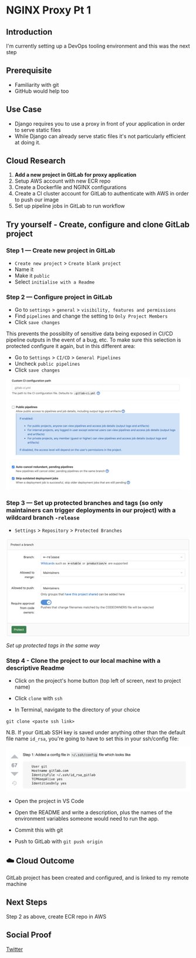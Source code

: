# NGINX Proxy Pt 1

## Introduction

I'm currently setting up a DevOps tooling environment and this was the next step

## Prerequisite

- Familiarity with git
- GitHub would help too

## Use Case

- Django requires you to use a proxy in front of your application in order to serve static files
- While Django can already serve static files it's not particularly efficient at doing it.

## Cloud Research

1. **Add a new project in GitLab for proxy application**
2. Setup AWS account with new ECR repo
3. Create a Dockerfile and NGINX configurations
4. Create a CI cluster account for GitLab to authenticate with AWS in order to push our image
5. Set up pipeline jobs in GitLab to run workflow

## Try yourself - Create, configure and clone GitLab project

### Step 1 — Create new project in GitLab

- `Create new project` > `Create blank project`
- Name it
- Make it `public`
- Select `initialise with a Readme`

### Step 2 — Configure project in GitLab

- Go to `settings` > `general` > `visibility, features and permissions`
- Find `pipelines` and change the setting to `Only Project Members`
- Click `save changes`

This prevents the possiblity of sensitive data being exposed in CI/CD pipeline outputs in the event of a bug, etc. To make sure this selection is protected configure it again, but in this different area:

- Go to `Settings` > `CI/CD` > `General Pipelines`
- Uncheck `public pipelines`
- Click `save changes`

![public pipelines](/Journey/044/public-pipelines.png)

### Step 3 — Set up protected branches and tags (so only maintainers can trigger deployments in our project) with a wildcard branch `-release`

- `Settings` > `Repository` > `Protected Branches`

![protected branches](/Journey/044/branches.png)

_Set up protected tags in the same way_

### Step 4 - Clone the project to our local machine with a descriptive Readme

- Click on the project's home button (top left of screen, next to project name)

- Click `clone` with `ssh`

- In Terminal, navigate to the directory of your choice

`git clone <paste ssh link>`

N.B. If your GitLab SSH key is saved under anything other than the default file name `id_rsa`, you're going to have to set this in your ssh/config file:

![config file](/Journey/044/config.png)

- Open the project in VS Code

- Open the README and write a description, plus the names of the environment variables someone would need to run the app.

- Commit this with git

- Push to GitLab with `git push origin`

## ☁️ Cloud Outcome

GitLab project has been created and configured, and is linked to my remote machine

## Next Steps

Step 2 as above, create ECR repo in AWS

## Social Proof

[Twitter](https://twitter.com/_notwaving/status/1337108837405511680?s=20)
